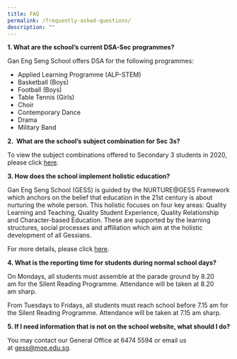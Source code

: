 ```yaml
---
title: FAQ
permalink: /frequently-asked-questions/
description: ""
---
```

**1\. What are the school’s current DSA-Sec programmes?**

Gan Eng Seng School offers DSA for the following programmes:

*   Applied Learning Programme (ALP-STEM)
*   Basketball (Boys)
*   Football (Boys)
*   Table Tennis (Girls)
*   Choir
*   Contemporary Dance
*   Drama
*   Military Band

**2.  What are the school’s subject combination for Sec 3s?**

To view the subject combinations offered to Secondary 3 students in 2020, please click [here](/files/2020-Sec-3-Class-Combination-after-survey-final-briefing-20-oct-2020%20(1).pdf).

**3\. How does the school implement holistic education?**

Gan Eng Seng School (GESS) is guided by the NURTURE@GESS Framework which anchors on the belief that education in the 21st century is about nurturing the whole person. This holistic focuses on four key areas: Quality Learning and Teaching, Quality Student Experience, Quality Relationship and Character-based Education. These are supported by the learning structures, social processes and affiliation which aim at the holistic development of all Gessians.

For more details, please click [here](https://ganengsengsch.moe.edu.sg/nurturegess/holistic-education-at-gess/).

**4\. What is the reporting time for students during normal school days?**

On Mondays, all students must assemble at the parade ground by 8.20 am for the Silent Reading Programme. Attendance will be taken at 8.20 am sharp.

From Tuesdays to Fridays, all students must reach school before 7.15 am for the Silent Reading Programme. Attendance will be taken at 7.15 am sharp.

**5\. If I need information that is not on the school website, what should I do?**

You may contact our General Office at 6474 5594 or email us at [gess@moe.edu.sg](mailto:gess@moe.edu.sg).